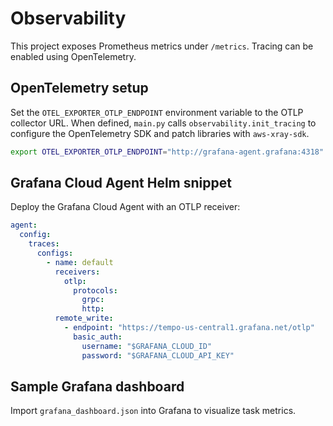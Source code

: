 # Observability

This project exposes Prometheus metrics under `/metrics`. Tracing can be enabled using OpenTelemetry.

## OpenTelemetry setup

Set the `OTEL_EXPORTER_OTLP_ENDPOINT` environment variable to the OTLP collector URL. When defined, `main.py` calls `observability.init_tracing` to configure the OpenTelemetry SDK and patch libraries with `aws-xray-sdk`.

```bash
export OTEL_EXPORTER_OTLP_ENDPOINT="http://grafana-agent.grafana:4318"
```

## Grafana Cloud Agent Helm snippet

Deploy the Grafana Cloud Agent with an OTLP receiver:

```yaml
agent:
  config:
    traces:
      configs:
        - name: default
          receivers:
            otlp:
              protocols:
                grpc:
                http:
          remote_write:
            - endpoint: "https://tempo-us-central1.grafana.net/otlp"
              basic_auth:
                username: "$GRAFANA_CLOUD_ID"
                password: "$GRAFANA_CLOUD_API_KEY"
```

## Sample Grafana dashboard

Import `grafana_dashboard.json` into Grafana to visualize task metrics.
